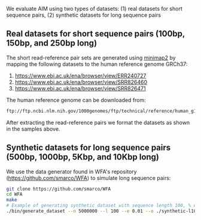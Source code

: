 We evaluate AIM using two types of datasets: (1) real datasets for short sequence pairs, (2) synthetic datasets for long sequence pairs

## Real datasets for short sequence pairs (100bp, 150bp, and 250bp long)
The short read-reference pair sets are generated using [minimap2](https://lh3.github.io/minimap2/) by mapping the following datasets to the human reference genome GRCh37:

  1. https://www.ebi.ac.uk/ena/browser/view/ERR240727
  2. https://www.ebi.ac.uk/ena/browser/view/SRR826460
  3. https://www.ebi.ac.uk/ena/browser/view/SRR826471

The human reference genome can be downloaded from:
```bash
ftp://ftp.ncbi.nlm.nih.gov/1000genomes/ftp/technical/reference/human_g1k_v37.fasta.gz
```

After extracting the read-reference pairs we format the datasets as shown in the samples above.

## Synthetic datasets for long sequence pairs (500bp, 1000bp, 5Kbp, and 10Kbp long)
We use the data generator found in WFA's repository (https://github.com/smarco/WFA) to simulate long sequence pairs:
```bash
git clone https://github.com/smarco/WFA
cd WFA
make
# Example of generating synthetic dataset with sequence length 100, % edit distance 1% and 5M pairs
./bin/generate_dataset --n 5000000 --l 100 --e 0.01 --o ./synthetic-l100-e1-5MPairs
```